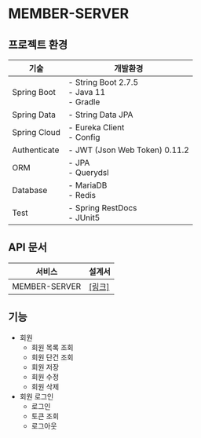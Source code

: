 # MEMBER-SERVER

## 프로젝트 환경
| 기술 | 개발환경 |
| --- | --- |
| Spring Boot | - String Boot 2.7.5 </br> - Java 11 </br> - Gradle |
| Spring Data | - String Data JPA |
| Spring Cloud | - Eureka Client </br> - Config |
| Authenticate | - JWT (Json Web Token) 0.11.2 |
| ORM | - JPA </br> - Querydsl |
| Database | - MariaDB </br> - Redis |
| Test | - Spring RestDocs </br> - JUnit5 |

## API 문서
| 서비스 | 설계서 |
| --- | --- |
| MEMBER-SERVER | [[링크]](https://heechul90.github.io/docs/api/jeeok-project/member-server-API-문서/) |

## 기능

- 회원
  - 회원 목록 조회
  - 회원 단건 조회
  - 회원 저장
  - 회원 수정
  - 회원 삭제
- 회원 로그인
  - 로그인
  - 토큰 조회
  - 로그아웃